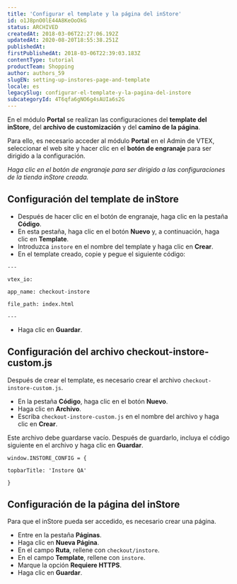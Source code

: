 ```yaml
---
title: 'Configurar el template y la página del inStore'
id: o1J8pnO0lE44A8KeOoOkG
status: ARCHIVED
createdAt: 2018-03-06T22:27:06.192Z
updatedAt: 2020-08-20T18:55:38.251Z
publishedAt: 
firstPublishedAt: 2018-03-06T22:39:03.183Z
contentType: tutorial
productTeam: Shopping
author: authors_59
slugEN: setting-up-instores-page-and-template
locale: es
legacySlug: configurar-el-template-y-la-pagina-del-instore
subcategoryId: 4T6qfa6gNO6g4sAUIa6s2G
---
```


En el módulo __Portal__ se realizan las configuraciones del __template del inStore__, del __archivo de customización__ y del __camino de la página__.

Para ello, es necesario acceder al módulo __Portal__ en el Admin de VTEX, seleccionar el web site y hacer clic en el __botón de engranaje__ para ser dirigido a la configuración.

*Haga clic en el botón de engranaje para ser dirigido a las configuraciones de la tienda inStore creada.*

## Configuración del template de inStore

- Después de hacer clic en el botón de engranaje, haga clic en la pestaña __Código__.
- En esta pestaña, haga clic en el botón __Nuevo__ y, a continuación, haga clic en __Template__.
- Introduzca `instore` en el nombre del template y haga clic en __Crear__.
- En el template creado, copie y pegue el siguiente código:

`---`

  `vtex_io:`  
  
  `app_name: checkout-instore`
    
  `file_path: index.html`
    
`---`

- Haga clic en __Guardar__.

## Configuración del archivo checkout-instore-custom.js

Después de crear el template, es necesario crear el archivo `checkout-instore-custom.js`.

- En la pestaña __Código__, haga clic en el botón __Nuevo__.
- Haga clic en __Archivo__.
- Escriba `checkout-instore-custom.js` en el nombre del archivo y haga clic en __Crear__.

Este archivo debe guardarse vacío. Después de guardarlo, incluya el código siguiente en el archivo y haga clic en __Guardar__.

    window.INSTORE_CONFIG = {
    
    topbarTitle: 'Instore QA'
    
    }

## Configuración de la página del inStore

Para que el inStore pueda ser accedido, es necesario crear una página.

- Entre en la pestaña __Páginas__.
- Haga clic en __Nueva Página__.
- En el campo __Ruta__, rellene con `checkout/instore`.
- En el campo __Template__, rellene con `instore`.
- Marque la opción __Requiere HTTPS__.
- Haga clic en __Guardar__.
